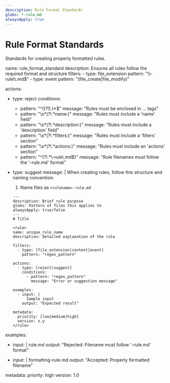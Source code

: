 ```yaml
---
description: Rule Format Standards
globs: *-rule.md
alwaysApply: true
---
```

# Rule Format Standards

Standards for creating properly formatted rules.

<rule>
name: rule_format_standard
description: Ensures all rules follow the required format and structure
filters:
  - type: file_extension
    pattern: "\\-rule\\.md$"
  - type: event
    pattern: "(file_create|file_modify)"

actions:
  - type: reject
    conditions:
      - pattern: "^((?!<rule>).)*$"
        message: "Rules must be enclosed in <rule>...</rule> tags"
      - pattern: "<rule>\\s*(?!.*name:)"
        message: "Rules must include a 'name' field"
      - pattern: "<rule>\\s*(?!.*description:)"
        message: "Rules must include a 'description' field"
      - pattern: "<rule>\\s*(?!.*filters:)"
        message: "Rules must include a 'filters' section"
      - pattern: "<rule>\\s*(?!.*actions:)"
        message: "Rules must include an 'actions' section"
      - pattern: "^(?!.*\\-rule\\.md$)"
        message: "Rule filenames must follow the '<rulename>-rule.md' format"

  - type: suggest
    message: |
      When creating rules, follow this structure and naming convention:
      
      1. Name files as `<rulename>-rule.md`
      
      ```
      ---
      description: Brief rule purpose
      globs: Pattern of files this applies to
      alwaysApply: true/false
      ---
      # Title
      
      <rule>
      name: unique_rule_name
      description: Detailed explanation of the rule
      
      filters:
        - type: [file_extension|content|event]
          pattern: "regex_pattern"
      
      actions:
        - type: [reject|suggest]
          conditions:
            - pattern: "regex_pattern"
              message: "Error or suggestion message"
      
      examples:
        - input: |
            Sample input
          output: "Expected result"
      
      metadata:
        priority: [low|medium|high]
        version: x.y
      </rule>
      ```

examples:
  - input: |
      rule.md
    output: "Rejected: Filename must follow '<rulename>-rule.md' format"
  
  - input: |
      formatting-rule.md
    output: "Accepted: Properly formatted filename"

metadata:
  priority: high
  version: 1.0
</rule>